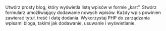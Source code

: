 Utwórz prosty blog, który wyświetla listę wpisów w formie „kart”. Stwórz formularz umożliwiający dodawanie nowych wpisów. Każdy wpis powinien zawierać tytuł, treść i datę dodania. Wykorzystaj PHP do zarządzania wpisami bloga, takimi jak dodawanie, usuwanie i wyświetlanie.